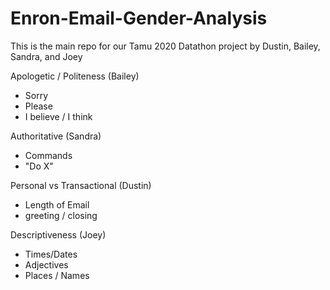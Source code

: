 # Enron-Email-Gender-Analysis
This is the main repo for our Tamu 2020 Datathon project by Dustin, Bailey, Sandra, and Joey  




Apologetic / Politeness (Bailey)     
* Sorry    
* Please  
* I believe / I think  

Authoritative (Sandra)  
* Commands  
* "Do X"  

Personal vs Transactional (Dustin)  
* Length of Email  
* greeting / closing   

Descriptiveness (Joey)  
* Times/Dates
* Adjectives  
* Places / Names  


